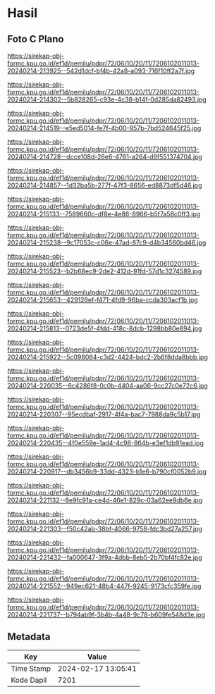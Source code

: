 # Hasil

## Foto C Plano

https://sirekap-obj-formc.kpu.go.id/ef1d/pemilu/pdpr/72/06/10/20/11/7206102011013-20240214-213925--542d1dcf-bf4b-42a8-a093-716f10ff2a7f.jpg

https://sirekap-obj-formc.kpu.go.id/ef1d/pemilu/pdpr/72/06/10/20/11/7206102011013-20240214-214302--5b828265-c93e-4c38-b14f-0d285da82493.jpg

https://sirekap-obj-formc.kpu.go.id/ef1d/pemilu/pdpr/72/06/10/20/11/7206102011013-20240214-214519--e5ed5014-fe7f-4b00-957b-7bd524645f25.jpg

https://sirekap-obj-formc.kpu.go.id/ef1d/pemilu/pdpr/72/06/10/20/11/7206102011013-20240214-214728--dcce108d-26e6-4761-a264-d9f551374704.jpg

https://sirekap-obj-formc.kpu.go.id/ef1d/pemilu/pdpr/72/06/10/20/11/7206102011013-20240214-214857--1d32ba5b-277f-47f3-8656-ed8873df5d46.jpg

https://sirekap-obj-formc.kpu.go.id/ef1d/pemilu/pdpr/72/06/10/20/11/7206102011013-20240214-215133--7589660c-df8e-4e86-8966-b5f7a58c0ff3.jpg

https://sirekap-obj-formc.kpu.go.id/ef1d/pemilu/pdpr/72/06/10/20/11/7206102011013-20240214-215238--9c17053c-c06e-47ad-87c9-d4b34560bd46.jpg

https://sirekap-obj-formc.kpu.go.id/ef1d/pemilu/pdpr/72/06/10/20/11/7206102011013-20240214-215523--b2b68ec9-2de2-412d-91fd-57d1c3274589.jpg

https://sirekap-obj-formc.kpu.go.id/ef1d/pemilu/pdpr/72/06/10/20/11/7206102011013-20240214-215653--429128ef-f471-4fd9-96ba-ccda303acf1b.jpg

https://sirekap-obj-formc.kpu.go.id/ef1d/pemilu/pdpr/72/06/10/20/11/7206102011013-20240214-215813--0723de5f-4fdd-418c-8dcb-1298bb80e894.jpg

https://sirekap-obj-formc.kpu.go.id/ef1d/pemilu/pdpr/72/06/10/20/11/7206102011013-20240214-215922--5c098084-c3d2-4424-bdc2-2b6f8dda8bbb.jpg

https://sirekap-obj-formc.kpu.go.id/ef1d/pemilu/pdpr/72/06/10/20/11/7206102011013-20240214-220035--6c4286f8-0c0b-4404-aa06-9cc27c0e72c6.jpg

https://sirekap-obj-formc.kpu.go.id/ef1d/pemilu/pdpr/72/06/10/20/11/7206102011013-20240214-220307--95ecdbaf-2917-4f4a-bac7-7988da9c5b17.jpg

https://sirekap-obj-formc.kpu.go.id/ef1d/pemilu/pdpr/72/06/10/20/11/7206102011013-20240214-220435--4f0e559e-1ad4-4c98-864b-e3ef1db91ead.jpg

https://sirekap-obj-formc.kpu.go.id/ef1d/pemilu/pdpr/72/06/10/20/11/7206102011013-20240214-220917--db3456b9-33dd-4323-b1e6-b790cf0052b9.jpg

https://sirekap-obj-formc.kpu.go.id/ef1d/pemilu/pdpr/72/06/10/20/11/7206102011013-20240214-221132--8e9fc91a-ce4d-46e1-829c-03a62ee9db6e.jpg

https://sirekap-obj-formc.kpu.go.id/ef1d/pemilu/pdpr/72/06/10/20/11/7206102011013-20240214-221303--f50c42ab-38bf-4066-9758-fdc3bd27a257.jpg

https://sirekap-obj-formc.kpu.go.id/ef1d/pemilu/pdpr/72/06/10/20/11/7206102011013-20240214-221432--fa000647-3f9a-4dbb-8eb5-2b70bf4fc82e.jpg

https://sirekap-obj-formc.kpu.go.id/ef1d/pemilu/pdpr/72/06/10/20/11/7206102011013-20240214-221552--949ec621-48b4-447f-9245-9173cfc359fe.jpg

https://sirekap-obj-formc.kpu.go.id/ef1d/pemilu/pdpr/72/06/10/20/11/7206102011013-20240214-221737--b794ab9f-3b4b-4a48-9c78-b609fe548d3e.jpg


## Metadata

| Key        | Value               |
| ---------- | ------------------- |
| Time Stamp | 2024-02-17 13:05:41 |
| Kode Dapil | 7201                |



